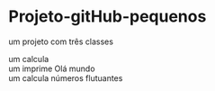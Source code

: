 # Projeto-gitHub-pequenos

um projeto com três classes<br/>

um calcula<br/>
um imprime Olá mundo <br/>
um calcula números flutuantes<br/>
